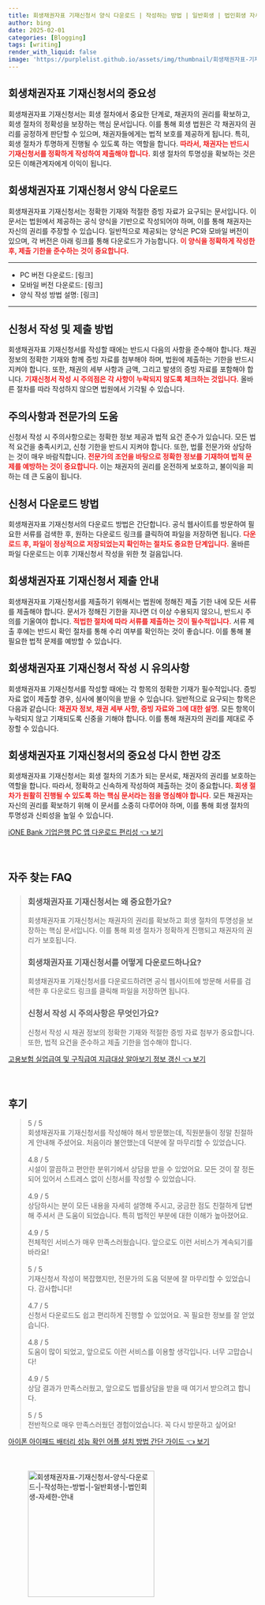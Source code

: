 ```yaml
---
title: 회생채권자표 기재신청서 양식 다운로드 | 작성하는 방법 | 일반회생 | 법인회생 자세한 안내
author: bing
date: 2025-02-01
categories: [Blogging]
tags: [writing]
render_with_liquid: false
image: 'https://purplelist.github.io/assets/img/thumbnail/회생채권자표-기재신청서-양식-다운로드-|-작성하는-방법-|-일반회생-|-법인회생-자세한-안내.webp'
---
```



<h2 id='회생채권자표_기재신청서의_중요성'>회생채권자표 기재신청서의 중요성</h2>

<p>회생채권자표 기재신청서는 회생 절차에서 중요한 단계로, 채권자의 권리를 확보하고, 회생 절차의 정확성을 보장하는 핵심 문서입니다. 이를 통해 회생 법원은 각 채권자의 권리를 공정하게 판단할 수 있으며, 채권자들에게는 법적 보호를 제공하게 됩니다. 특히, 회생 절차가 투명하게 진행될 수 있도록 하는 역할을 합니다. <b><span style="color: #ee2323;">따라서, 채권자는 반드시 기재신청서를 정확하게 작성하여 제출해야 합니다.</span></b> 회생 절차의 투명성을 확보하는 것은 모든 이해관계자에게 이익이 됩니다.</p>

<h2 id='회생채권자표_기재신청서_양식_다운로드'>회생채권자표 기재신청서 양식 다운로드</h2>

<p>회생채권자표 기재신청서는 정확한 기재와 적절한 증빙 자료가 요구되는 문서입니다. 이 문서는 법원에서 제공하는 공식 양식을 기반으로 작성되어야 하며, 이를 통해 채권자는 자신의 권리를 주장할 수 있습니다. 일반적으로 제공되는 양식은 PC와 모바일 버전이 있으며, 각 버전은 아래 링크를 통해 다운로드가 가능합니다. <b><span style="color: #ee2323;">이 양식을 정확하게 작성한 후, 제출 기한을 준수하는 것이 중요합니다.</span></b></p>

<hr />

<ul>
    <li>PC 버전 다운로드: [링크]</li>
    <li>모바일 버전 다운로드: [링크]</li>
    <li>양식 작성 방법 설명: [링크]</li>
</ul>

<hr />

<h2 id='신청서_작성_및_제출_방법'>신청서 작성 및 제출 방법</h2>

<p>회생채권자표 기재신청서를 작성할 때에는 반드시 다음의 사항을 준수해야 합니다. 채권 정보의 정확한 기재와 함께 증빙 자료를 첨부해야 하며, 법원에 제출하는 기한을 반드시 지켜야 합니다. 또한, 채권의 세부 사항과 금액, 그리고 발생의 증빙 자료를 포함해야 합니다. <b><span style="color: #ee2323;">기재신청서 작성 시 주의점은 각 사항이 누락되지 않도록 체크하는 것입니다.</span></b> 올바른 절차를 따라 작성하지 않으면 법원에서 기각될 수 있습니다.</p>

<h2 id='주의사항과_전문가의_도움'>주의사항과 전문가의 도움</h2>

<p>신청서 작성 시 주의사항으로는 정확한 정보 제공과 법적 요건 준수가 있습니다. 모든 법적 요건을 충족시키고, 신청 기한을 반드시 지켜야 합니다. 또한, 법률 전문가와 상담하는 것이 매우 바람직합니다. <b><span style="color: #ee2323;">전문가의 조언을 바탕으로 정확한 정보를 기재하여 법적 문제를 예방하는 것이 중요합니다.</span></b> 이는 채권자의 권리를 온전하게 보호하고, 불이익을 피하는 데 큰 도움이 됩니다.</p>

<h2 id='신청서_다운로드_방법'>신청서 다운로드 방법</h2>

<p>회생채권자표 기재신청서의 다운로드 방법은 간단합니다. 공식 웹사이트를 방문하여 필요한 서류를 검색한 후, 원하는 다운로드 링크를 클릭하여 파일을 저장하면 됩니다. <b><span style="color: #ee2323;">다운로드 후, 파일이 정상적으로 저장되었는지 확인하는 절차도 중요한 단계입니다.</span></b> 올바른 파일 다운로드는 이후 기재신청서 작성을 위한 첫 걸음입니다.</p>

<h2 id='회생채권자표_기재신청서_제출_안내'>회생채권자표 기재신청서 제출 안내</h2>

<p>회생채권자표 기재신청서를 제출하기 위해서는 법원에 정해진 제출 기한 내에 모든 서류를 제출해야 합니다. 문서가 정해진 기한을 지나면 더 이상 수용되지 않으니, 반드시 주의를 기울여야 합니다. <b><span style="color: #ee2323;">적법한 절차에 따라 서류를 제출하는 것이 필수적입니다.</span></b> 서류 제출 후에는 반드시 확인 절차를 통해 수리 여부를 확인하는 것이 좋습니다. 이를 통해 불필요한 법적 문제를 예방할 수 있습니다.</p>

<h2 id='회생채권자표_기재신청서_작성시_유의사항'>회생채권자표 기재신청서 작성 시 유의사항</h2>

<p>회생채권자표 기재신청서를 작성할 때에는 각 항목의 정확한 기재가 필수적입니다. 증빙 자료 없이 제출할 경우, 심사에 불이익을 받을 수 있습니다. 일반적으로 요구되는 항목은 다음과 같습니다: <b><span style="color: #ee2323;">채권자 정보, 채권 세부 사항, 증빙 자료와 그에 대한 설명</span></b>. 모든 항목이 누락되지 않고 기재되도록 신중을 기해야 합니다. 이를 통해 채권자의 권리를 제대로 주장할 수 있습니다.</p>

<h2 id='회생채권자표_기재신청서의_중요성_다시_한번_강조'>회생채권자표 기재신청서의 중요성 다시 한번 강조</h2>

<p>회생채권자표 기재신청서는 회생 절차의 기초가 되는 문서로, 채권자의 권리를 보호하는 역할을 합니다. 따라서, 정확하고 신속하게 작성하여 제출하는 것이 중요합니다. <b><span style="color: #ee2323;">회생 절차가 원활히 진행될 수 있도록 하는 핵심 문서라는 점을 명심해야 합니다.</span></b> 모든 채권자는 자신의 권리를 확보하기 위해 이 문서를 소중히 다루어야 하며, 이를 통해 회생 절차의 투명성과 신뢰성을 높일 수 있습니다.</p>


<p><a class="click-button" title="iONE Bank 기업은행 PC 앱 다운로드 편리성" href="https://purplelist.github.io/posts/iONE-Bank-%EA%B8%B0%EC%97%85%EC%9D%80%ED%96%89-PC-%EC%95%B1-%EB%8B%A4%EC%9A%B4%EB%A1%9C%EB%93%9C-%ED%8E%B8%EB%A6%AC%EC%84%B1/" rel="dofollow">iONE Bank 기업은행 PC 앱 다운로드 편리성 👈 보기</a></p><br>
<h2 id='자주_찾는_FAQ'>자주 찾는 FAQ</h2>
<div itemscope="" itemtype="https://schema.org/FAQPage"> 
<blockquote> 
<div itemscope="" itemprop="mainEntity" itemtype="https://schema.org/Question"> 
<h3 itemprop="name">회생채권자표 기재신청서는 왜 중요한가요?</h3> 
<div itemscope="" itemprop="acceptedAnswer" itemtype="https://schema.org/Answer"> 
<span itemprop="text"> 
<p>회생채권자표 기재신청서는 채권자의 권리를 확보하고 회생 절차의 투명성을 보장하는 핵심 문서입니다. 이를 통해 회생 절차가 정확하게 진행되고 채권자의 권리가 보호됩니다.</p> 
</span> 
</div> 
</div> 

<div itemscope="" itemprop="mainEntity" itemtype="https://schema.org/Question"> 
<h3 itemprop="name">회생채권자표 기재신청서를 어떻게 다운로드하나요?</h3> 
<div itemscope="" itemprop="acceptedAnswer" itemtype="https://schema.org/Answer"> 
<span itemprop="text"> 
<p>회생채권자표 기재신청서를 다운로드하려면 공식 웹사이트에 방문해 서류를 검색한 후 다운로드 링크를 클릭해 파일을 저장하면 됩니다.</p> 
</span> 
</div> 
</div> 

<div itemscope="" itemprop="mainEntity" itemtype="https://schema.org/Question"> 
<h3 itemprop="name">신청서 작성 시 주의사항은 무엇인가요?</h3> 
<div itemscope="" itemprop="acceptedAnswer" itemtype="https://schema.org/Answer"> 
<span itemprop="text"> 
<p>신청서 작성 시 채권 정보의 정확한 기재와 적절한 증빙 자료 첨부가 중요합니다. 또한, 법적 요건을 준수하고 제출 기한을 엄수해야 합니다.</p> 
</span> 
</div> 
</div> 
</blockquote> 
</div>
<p><a class="click-button" title="고용보험 실업급여 및 구직급여 지급대상 알아보기 정보 갱신" href="https://purplelist.github.io/posts/%EA%B3%A0%EC%9A%A9%EB%B3%B4%ED%97%98-%EC%8B%A4%EC%97%85%EA%B8%89%EC%97%AC-%EB%B0%8F-%EA%B5%AC%EC%A7%81%EA%B8%89%EC%97%AC-%EC%A7%80%EA%B8%89%EB%8C%80%EC%83%81-%EC%95%8C%EC%95%84%EB%B3%B4%EA%B8%B0-%EC%A0%95%EB%B3%B4-%EA%B0%B1%EC%8B%A0/" rel="dofollow">고용보험 실업급여 및 구직급여 지급대상 알아보기 정보 갱신 👈 보기</a></p><br>
<h2 id='후기'>후기</h2>
<div itemscope itemtype="https://schema.org/Product">
  <blockquote>
  <div itemprop="review" itemscope itemtype="https://schema.org/Review">
      <div itemprop="reviewRating" itemscope itemtype="https://schema.org/Rating"> <span itemprop="ratingValue">5</span> / <span itemprop="bestRating">5</span> </div>
      <span itemprop="reviewBody">회생채권자표 기재신청서를 작성해야 해서 방문했는데, 직원분들이 정말 친절하게 안내해 주셨어요. 처음이라 불안했는데 덕분에 잘 마무리할 수 있었습니다.</span>
  </div>
  <br>
  <div itemprop="review" itemscope itemtype="https://schema.org/Review">
      <div itemprop="reviewRating" itemscope itemtype="https://schema.org/Rating"> <span itemprop="ratingValue">4.8</span> / <span itemprop="bestRating">5</span> </div>
      <span itemprop="reviewBody">시설이 깔끔하고 편안한 분위기에서 상담을 받을 수 있었어요. 모든 것이 잘 정돈되어 있어서 스트레스 없이 신청서를 작성할 수 있었습니다.</span>
  </div>
  <br>
  <div itemprop="review" itemscope itemtype="https://schema.org/Review">
      <div itemprop="reviewRating" itemscope itemtype="https://schema.org/Rating"> <span itemprop="ratingValue">4.9</span> / <span itemprop="bestRating">5</span> </div>
      <span itemprop="reviewBody">상담하시는 분이 모든 내용을 자세히 설명해 주시고, 궁금한 점도 친절하게 답변해 주셔서 큰 도움이 되었습니다. 특히 법적인 부분에 대한 이해가 높아졌어요.</span>
  </div>
  <br>
  <div itemprop="review" itemscope itemtype="https://schema.org/Review">
      <div itemprop="reviewRating" itemscope itemtype="https://schema.org/Rating"> <span itemprop="ratingValue">4.9</span> / <span itemprop="bestRating">5</span> </div>
      <span itemprop="reviewBody">전체적인 서비스가 매우 만족스러웠습니다. 앞으로도 이런 서비스가 계속되기를 바라요!</span>
  </div>
  <br>
  <div itemprop="review" itemscope itemtype="https://schema.org/Review">
      <div itemprop="reviewRating" itemscope itemtype="https://schema.org/Rating"> <span itemprop="ratingValue">5</span> / <span itemprop="bestRating">5</span> </div>
      <span itemprop="reviewBody">기재신청서 작성이 복잡했지만, 전문가의 도움 덕분에 잘 마무리할 수 있었습니다. 감사합니다!</span>
  </div>
  <br>
  <div itemprop="review" itemscope itemtype="https://schema.org/Review">
      <div itemprop="reviewRating" itemscope itemtype="https://schema.org/Rating"> <span itemprop="ratingValue">4.7</span> / <span itemprop="bestRating">5</span> </div>
      <span itemprop="reviewBody">신청서 다운로드도 쉽고 편리하게 진행할 수 있었어요. 꼭 필요한 정보를 잘 얻었습니다.</span>
  </div>
  <br>
  <div itemprop="review" itemscope itemtype="https://schema.org/Review">
      <div itemprop="reviewRating" itemscope itemtype="https://schema.org/Rating"> <span itemprop="ratingValue">4.8</span> / <span itemprop="bestRating">5</span> </div>
      <span itemprop="reviewBody">도움이 많이 되었고, 앞으로도 이런 서비스를 이용할 생각입니다. 너무 고맙습니다!</span>
  </div>
  <br>
  <div itemprop="review" itemscope itemtype="https://schema.org/Review">
      <div itemprop="reviewRating" itemscope itemtype="https://schema.org/Rating"> <span itemprop="ratingValue">4.9</span> / <span itemprop="bestRating">5</span> </div>
      <span itemprop="reviewBody">상담 결과가 만족스러웠고, 앞으로도 법률상담을 받을 때 여기서 받으려고 합니다.</span>
  </div>
  <br>
  <div itemprop="review" itemscope itemtype="https://schema.org/Review">
      <div itemprop="reviewRating" itemscope itemtype="https://schema.org/Rating"> <span itemprop="ratingValue">5</span> / <span itemprop="bestRating">5</span> </div>
      <span itemprop="reviewBody">전반적으로 매우 만족스러웠던 경험이었습니다. 꼭 다시 방문하고 싶어요!</span>
  </div>
  </blockquote>
</div>
<p><a class="click-button" title="아이폰 아이패드 배터리 성능 확인 어플 설치 방법 간단 가이드" href="https://purplelist.github.io/posts/%EC%95%84%EC%9D%B4%ED%8F%B0-%EC%95%84%EC%9D%B4%ED%8C%A8%EB%93%9C-%EB%B0%B0%ED%84%B0%EB%A6%AC-%EC%84%B1%EB%8A%A5-%ED%99%95%EC%9D%B8-%EC%96%B4%ED%94%8C-%EC%84%A4%EC%B9%98-%EB%B0%A9%EB%B2%95-%EA%B0%84%EB%8B%A8-%EA%B0%80%EC%9D%B4%EB%93%9C/" rel="dofollow">아이폰 아이패드 배터리 성능 확인 어플 설치 방법 간단 가이드 👈 보기</a></p><br>
<figure class="image"><img src="https://purplelist.github.io/assets/img/thumbnail/회생채권자표-기재신청서-양식-다운로드-|-작성하는-방법-|-일반회생-|-법인회생-자세한-안내.webp" alt="회생채권자표-기재신청서-양식-다운로드-|-작성하는-방법-|-일반회생-|-법인회생-자세한-안내" width="256" height="256"></figure>